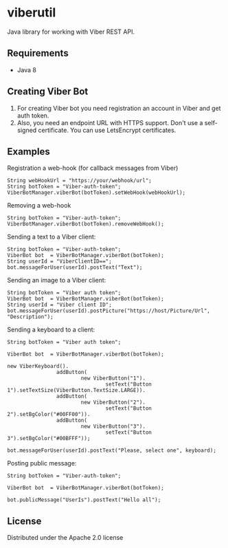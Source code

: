 # viberutil

Java library for working with Viber REST API.

## Requirements
* Java 8

## Creating Viber Bot

1) For creating Viber bot you need registration an account in Viber and get auth token.
2) Also, you need an endpoint URL with HTTPS support. Don't use a self-signed certificate.
You can use LetsEncrypt certificates.

## Examples

Registration a web-hook (for callback messages from Viber)
```
String webHookUrl = "https://your/webhook/url";
String botToken = "Viber-auth-token";
ViberBotManager.viberBot(botToken).setWebHook(webHookUrl);
```

Removing a web-hook
```
String botToken = "Viber-auth-token";
ViberBotManager.viberBot(botToken).removeWebHook();
```
Sending a text to a Viber client:
```
String botToken = "Viber-auth-token";
ViberBot bot  = ViberBotManager.viberBot(botToken);
String userId = "ViberClientID==";
bot.messageForUser(userId).postText("Text");
```
Sending an image to a Viber client:
```
String botToken = "Viber auth token";
ViberBot bot  = ViberBotManager.viberBot(botToken);
String userId = "Viber client ID";
bot.messageForUser(userId).postPicture("https://host/Picture/Url", "Description");
```
Sending a keyboard to a client:
```
String botToken = "Viber auth token";

ViberBot bot  = ViberBotManager.viberBot(botToken);

new ViberKeyboard().
                addButton(
                        new ViberButton("1").
                                setText("Button 1").setTextSize(ViberButton.TextSize.LARGE)).
                addButton(
                        new ViberButton("2").
                                setText("Button 2").setBgColor("#00FF00")).
                addButton(
                        new ViberButton("3").
                                setText("Button 3").setBgColor("#00BFFF"));
        
bot.messageForUser(userId).postText("Please, select one", keyboard);
``` 
Posting public message:
```
String botToken = "Viber-auth-token";

ViberBot bot  = ViberBotManager.viberBot(botToken);

bot.publicMessage("UserIs").postText("Hello all");
```
## License

Distributed under the Apache 2.0 license